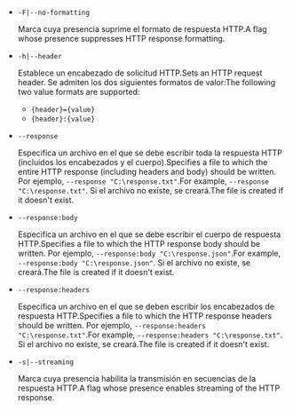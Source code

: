 * `-F|--no-formatting`

  <span data-ttu-id="1a206-101">Marca cuya presencia suprime el formato de respuesta HTTP.</span><span class="sxs-lookup"><span data-stu-id="1a206-101">A flag whose presence suppresses HTTP response formatting.</span></span>

* `-h|--header`

  <span data-ttu-id="1a206-102">Establece un encabezado de solicitud HTTP.</span><span class="sxs-lookup"><span data-stu-id="1a206-102">Sets an HTTP request header.</span></span> <span data-ttu-id="1a206-103">Se admiten los dos siguientes formatos de valor:</span><span class="sxs-lookup"><span data-stu-id="1a206-103">The following two value formats are supported:</span></span>

  * `{header}={value}`
  * `{header}:{value}`

* `--response`

  <span data-ttu-id="1a206-104">Especifica un archivo en el que se debe escribir toda la respuesta HTTP (incluidos los encabezados y el cuerpo).</span><span class="sxs-lookup"><span data-stu-id="1a206-104">Specifies a file to which the entire HTTP response (including headers and body) should be written.</span></span> <span data-ttu-id="1a206-105">Por ejemplo, `--response "C:\response.txt"`.</span><span class="sxs-lookup"><span data-stu-id="1a206-105">For example, `--response "C:\response.txt"`.</span></span> <span data-ttu-id="1a206-106">Si el archivo no existe, se creará.</span><span class="sxs-lookup"><span data-stu-id="1a206-106">The file is created if it doesn't exist.</span></span>

* `--response:body`

  <span data-ttu-id="1a206-107">Especifica un archivo en el que se debe escribir el cuerpo de respuesta HTTP.</span><span class="sxs-lookup"><span data-stu-id="1a206-107">Specifies a file to which the HTTP response body should be written.</span></span> <span data-ttu-id="1a206-108">Por ejemplo, `--response:body "C:\response.json"`.</span><span class="sxs-lookup"><span data-stu-id="1a206-108">For example, `--response:body "C:\response.json"`.</span></span> <span data-ttu-id="1a206-109">Si el archivo no existe, se creará.</span><span class="sxs-lookup"><span data-stu-id="1a206-109">The file is created if it doesn't exist.</span></span>

* `--response:headers`

  <span data-ttu-id="1a206-110">Especifica un archivo en el que se deben escribir los encabezados de respuesta HTTP.</span><span class="sxs-lookup"><span data-stu-id="1a206-110">Specifies a file to which the HTTP response headers should be written.</span></span> <span data-ttu-id="1a206-111">Por ejemplo, `--response:headers "C:\response.txt"`.</span><span class="sxs-lookup"><span data-stu-id="1a206-111">For example, `--response:headers "C:\response.txt"`.</span></span> <span data-ttu-id="1a206-112">Si el archivo no existe, se creará.</span><span class="sxs-lookup"><span data-stu-id="1a206-112">The file is created if it doesn't exist.</span></span>

* `-s|--streaming`

  <span data-ttu-id="1a206-113">Marca cuya presencia habilita la transmisión en secuencias de la respuesta HTTP.</span><span class="sxs-lookup"><span data-stu-id="1a206-113">A flag whose presence enables streaming of the HTTP response.</span></span>
